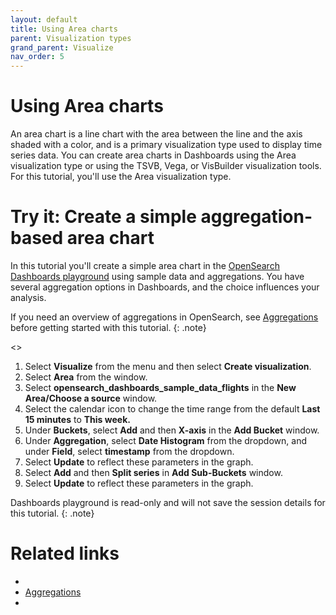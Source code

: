 ```yaml
---
layout: default
title: Using Area charts
parent: Visualization types
grand_parent: Visualize
nav_order: 5
---
```


# Using Area charts

An area chart is a line chart with the area between the line and the axis shaded with a color, and is a primary visualization type used to display time series data. You can create area charts in Dashboards using the Area visualization type or using the TSVB, Vega, or VisBuilder visualization tools. For this tutorial, you'll use the Area visualization type.

# Try it: Create a simple aggregation-based area chart

In this tutorial you'll create a simple area chart in the [OpenSearch Dashboards playground](https://playground.opensearch.org/app/home#/) using sample data and aggregations. You have several aggregation options in Dashboards, and the choice influences your analysis. 

If you need an overview of aggregations in OpenSearch, see [Aggregations]({{site.url}}{{site.baseurl}}/opensearch/aggregations/) before getting started with this tutorial.
{: .note}

<<Note to self: insert video of these steps>>

1. Select **Visualize** from the menu and then select **Create visualization**.
2. Select **Area** from the window.
3. Select **opensearch_dashboards_sample_data_flights** in the **New Area/Choose a source** window.
4. Select the calendar icon to change the time range from the default **Last 15 minutes** to **This week.**
5. Under **Buckets**, select **Add** and then **X-axis** in the **Add Bucket** window.
6. Under **Aggregation**, select **Date Histogram** from the dropdown, and under **Field**, select **timestamp** from the dropdown. 
7. Select **Update** to reflect these parameters in the graph. 
8. Select **Add** and then **Split series** in **Add Sub-Buckets** window.
9. Select **Update** to reflect these parameters in the graph.  

Dashboards playground is read-only and will not save the session details for this tutorial.
{: .note}

# Related links

- 
- [Aggregations](https://opensearch.org/docs/latest/opensearch/aggregations/)
- 